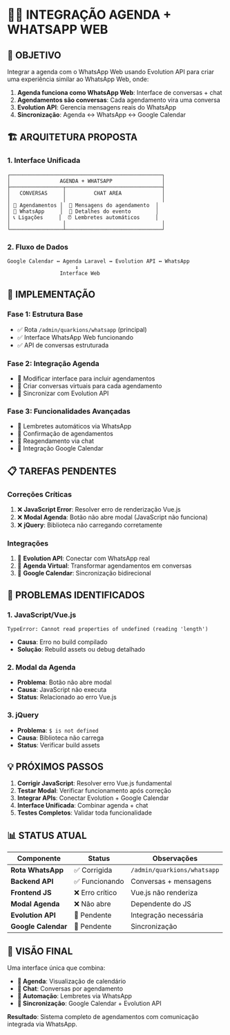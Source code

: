 # 📅💬 INTEGRAÇÃO AGENDA + WHATSAPP WEB

## 🎯 **OBJETIVO**

Integrar a agenda com o WhatsApp Web usando Evolution API para criar uma experiência similar ao WhatsApp Web, onde:

1. **Agenda funciona como WhatsApp Web**: Interface de conversas + chat
2. **Agendamentos são conversas**: Cada agendamento vira uma conversa
3. **Evolution API**: Gerencia mensagens reais do WhatsApp
4. **Sincronização**: Agenda ↔ WhatsApp ↔ Google Calendar

## 🏗️ **ARQUITETURA PROPOSTA**

### **1. Interface Unificada**
```
┌─────────────────────────────────────────────────┐
│                AGENDA + WHATSAPP                │
├─────────────────┬───────────────────────────────┤
│   CONVERSAS     │         CHAT AREA             │
│                 │                               │
│ 📅 Agendamentos │  💬 Mensagens do agendamento  │
│ 💬 WhatsApp     │  📝 Detalhes do evento        │
│ 📞 Ligações     │  ⏰ Lembretes automáticos     │
│                 │                               │
└─────────────────┴───────────────────────────────┘
```

### **2. Fluxo de Dados**
```
Google Calendar ↔ Agenda Laravel ↔ Evolution API ↔ WhatsApp
                      ↕
                 Interface Web
```

## 🔧 **IMPLEMENTAÇÃO**

### **Fase 1: Estrutura Base**
- ✅ Rota `/admin/quarkions/whatsapp` (principal)
- ✅ Interface WhatsApp Web funcionando
- ✅ API de conversas estruturada

### **Fase 2: Integração Agenda**
- 🔄 Modificar interface para incluir agendamentos
- 🔄 Criar conversas virtuais para cada agendamento
- 🔄 Sincronizar com Evolution API

### **Fase 3: Funcionalidades Avançadas**
- 🔄 Lembretes automáticos via WhatsApp
- 🔄 Confirmação de agendamentos
- 🔄 Reagendamento via chat
- 🔄 Integração Google Calendar

## 📋 **TAREFAS PENDENTES**

### **Correções Críticas**
1. ❌ **JavaScript Error**: Resolver erro de renderização Vue.js
2. ❌ **Modal Agenda**: Botão não abre modal (JavaScript não funciona)
3. ❌ **jQuery**: Biblioteca não carregando corretamente

### **Integrações**
1. 🔄 **Evolution API**: Conectar com WhatsApp real
2. 🔄 **Agenda Virtual**: Transformar agendamentos em conversas
3. 🔄 **Google Calendar**: Sincronização bidirecional

## 🚨 **PROBLEMAS IDENTIFICADOS**

### **1. JavaScript/Vue.js**
```
TypeError: Cannot read properties of undefined (reading 'length')
```
- **Causa**: Erro no build compilado
- **Solução**: Rebuild assets ou debug detalhado

### **2. Modal da Agenda**
- **Problema**: Botão não abre modal
- **Causa**: JavaScript não executa
- **Status**: Relacionado ao erro Vue.js

### **3. jQuery**
- **Problema**: `$ is not defined`
- **Causa**: Biblioteca não carrega
- **Status**: Verificar build assets

## 💡 **PRÓXIMOS PASSOS**

1. **Corrigir JavaScript**: Resolver erro Vue.js fundamental
2. **Testar Modal**: Verificar funcionamento após correção
3. **Integrar APIs**: Conectar Evolution + Google Calendar
4. **Interface Unificada**: Combinar agenda + chat
5. **Testes Completos**: Validar toda funcionalidade

## 📊 **STATUS ATUAL**

| Componente | Status | Observações |
|------------|--------|-------------|
| **Rota WhatsApp** | ✅ Corrigida | `/admin/quarkions/whatsapp` |
| **Backend API** | ✅ Funcionando | Conversas + mensagens |
| **Frontend JS** | ❌ Erro crítico | Vue.js não renderiza |
| **Modal Agenda** | ❌ Não abre | Dependente do JS |
| **Evolution API** | 🔄 Pendente | Integração necessária |
| **Google Calendar** | 🔄 Pendente | Sincronização |

## 🎯 **VISÃO FINAL**

Uma interface única que combina:
- **📅 Agenda**: Visualização de calendário
- **💬 Chat**: Conversas por agendamento  
- **🔔 Automação**: Lembretes via WhatsApp
- **🔄 Sincronização**: Google Calendar + Evolution API

**Resultado**: Sistema completo de agendamentos com comunicação integrada via WhatsApp.

